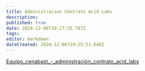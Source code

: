 ```yaml
---
title: Administracion Contrato Acid Labs
description: 
published: true
date: 2024-12-06T19:27:25.787Z
tags: 
editor: markdown
dateCreated: 2024-12-06T19:25:51.648Z
---
```


[Equipo_cenabast_-_administración_contrato_acid_labs](/adjuntos/equipo_cenabast_-_administración_contrato_acid_labs_(1).docx)
